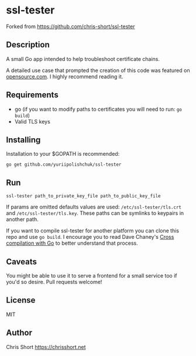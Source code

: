 # ssl-tester
Forked from https://github.com/chris-short/ssl-tester

## Description
A small Go app intended to help troubleshoot certificate chains.

A detailed use case that prompted the creation of this code was featured on [opensource.com](https://opensource.com/article/17/4/testing-certificate-chains-34-line-go-program). I highly recommend reading it.

## Requirements
- go (if you want to modify paths to certificates you will need to run: `go build`)
- Valid TLS keys

## Installing

Installation to your $GOPATH is recommended:

```
go get github.com/yuriipolishchuk/ssl-tester
```

## Run
```
ssl-tester path_to_private_key_file path_to_public_key_file
```

If params are omitted defaults values are used: `/etc/ssl-tester/tls.crt` and `/etc/ssl-tester/tls.key`. These paths can be symlinks to keypairs in another path.

If you want to compile ssl-tester for another platform you can clone this repo and use `go build`. I encourage you to read Dave Chaney's [Cross compilation with Go](https://dave.cheney.net/2015/08/22/cross-compilation-with-go-1-5) to better understand that process.

## Caveats
You might be able to use it to serve a frontend for a small service too if you'd so desire. Pull requests welcome!

## License
MIT

## Author
Chris Short
https://chrisshort.net
